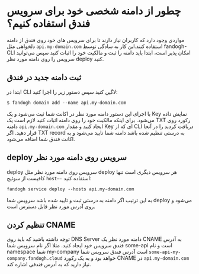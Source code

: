 # چطور از دامنه شخصی خود برای سرویس فندق استفاده کنیم؟

 مواردی وجود دارد که کاربران نیاز دارند تا برای سرویس های خود روی فندق از دامنه دلخواهی مثل
`api.my-domain.com`
استفاده کنند.این کار به سادگی توسط fandogh-CLI امکان پذیر است، ابتدا باید دامنه را ثبت و مالکیت خود را اثبات کنید سپس می‌توانید سرویس را روی دامنه مورد نظر deploy کنید.

## ثبت دامنه جدید در فندق
ابتدا در CLI ‌لاگین کنید سپس دستور زیر را اجرا کنید:
```
$ fandogh domain add --name api.my-domain.com
```

با اجرای این دستور دامنه مورد نظر در اکانت شما  ثبت می‌شود و یک Key ‌نمایش داده می‌شود. برای اینکه مالکیت خود را روی دامنه اثبات کنید لازم است یک TXT رکورد روی دامنه  `api.my-domain.com` ایجاد کنید و مقدار Key ای که از CLI دریافت کردید را در آنجا قرار دهید.
اگر TXT record ‌به درستی تنظیم شده باشد دامنه شما تایید می‌شود و به اکانت فندق شما اضافه می‌شود.


## deploy سرویس روی دامنه مورد نظر

deploy سرویس روی دامنه مورد نظر مثل deploy هر سرویس دیگری است تنها کافیست از سوئیچ `host—-` استفاده کنید:
```
fandogh service deploy --hosts api.my-domain.com

```

به این ترتیب اگر دامنه به درستی ثبت و تایید شده باشد سرویس شما deploy می‌شود و روی آدرس مورد نظر قابل دسترس است.

## تنظیم کردن CNAME
توجه داشته باشید که باید روی DNS Server دامنه مورد نظر یک CNAME  به آدرس فندق سرویس خود ایجاد کنید.
مثلا اگر نام سرویس شما some-api  است و نام namespace شما my-company است آدرس فندق سرویس شما
 `some-api-my-company.fandogh.cloud` خواهد بود و به یک رکورد CNAME در `api.my-domain.com` ‌نیاز دارید که به آدرس فندقی اشاره کند.


